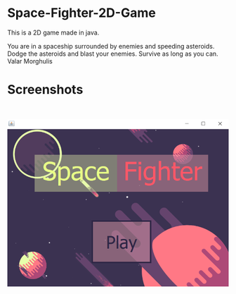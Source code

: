 # Space-Fighter-2D-Game

This is a 2D game made in java.

You are in a spaceship surrounded by enemies and speeding asteroids.
Dodge the asteroids and blast your enemies.
Survive as long as you can.
Valar Morghulis

# Screenshots

<img scr="screenshots/1.png" >
<img scr="screenshots/3.png" >
<img scr="screenshots/4.png" >
<img scr="screenshots/6.png" >
<img scr="screenshots/7.png" >

![](screenshots/1.png)
